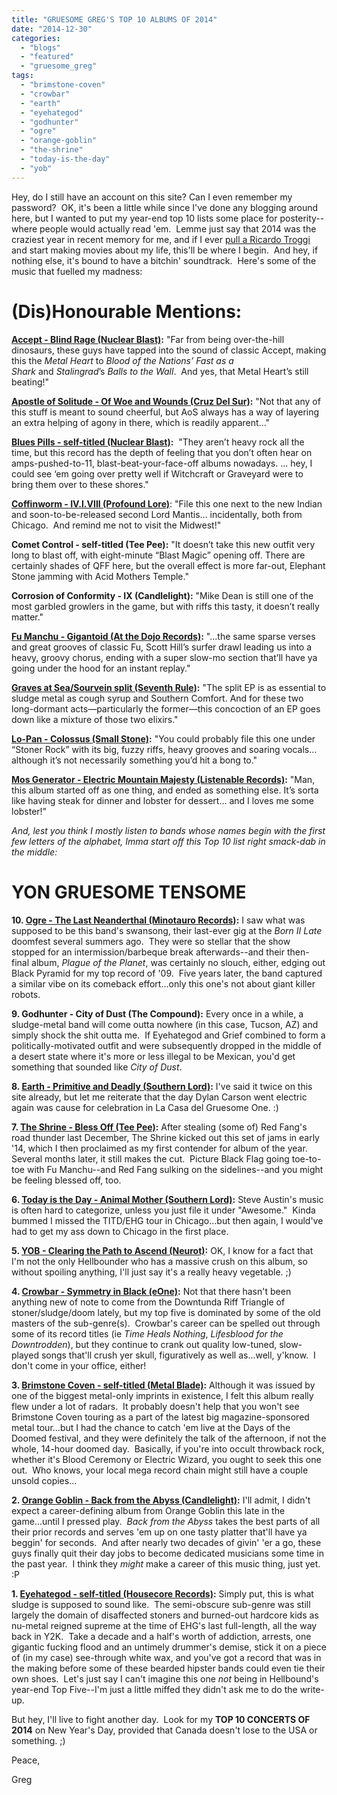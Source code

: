 ```yaml
---
title: "GRUESOME GREG'S TOP 10 ALBUMS OF 2014"
date: "2014-12-30"
categories: 
  - "blogs"
  - "featured"
  - "gruesome_greg"
tags: 
  - "brimstone-coven"
  - "crowbar"
  - "earth"
  - "eyehategod"
  - "godhunter"
  - "ogre"
  - "orange-goblin"
  - "the-shrine"
  - "today-is-the-day"
  - "yob"
---
```


Hey, do I still have an account on this site? Can I even remember my password?  OK, it's been a little while since I've done any blogging around here, but I wanted to put my year-end top 10 lists some place for posterity--where people would actually read 'em.  Lemme just say that 2014 was the craziest year in recent memory for me, and if I ever [pull a Ricardo Troggi](http://www.imdb.com/name/nm1168135/?ref_=nv_sr_1) and start making movies about my life, this'll be where I begin.  And hey, if nothing else, it's bound to have a bitchin' soundtrack.  Here's some of the music that fuelled my madness:

# (Dis)Honourable Mentions:

**[Accept - Blind Rage (Nuclear Blast)](https://hellbound.ca/2014/08/accept-blind-rage/):** "Far from being over-the-hill dinosaurs, these guys have tapped into the sound of classic Accept, making this the _Metal Heart_ to _Blood of the Nations’_ _Fast as a Shark_ and _Stalingrad_’s _Balls to the Wall_.  And yes, that Metal Heart’s still beating!"

**[Apostle of Solitude - Of Woe and Wounds (Cruz Del Sur)](https://hellbound.ca/2014/11/apostle-solitude-woe-wounds/):** "Not that any of this stuff is meant to sound cheerful, but AoS always has a way of layering an extra helping of agony in there, which is readily apparent..."

**[Blues Pills - self-titled (Nuclear Blast)](https://hellbound.ca/2014/08/blues-pills-self-titled/):**  "They aren’t heavy rock all the time, but this record has the depth of feeling that you don’t often hear on amps-pushed-to-11, blast-beat-your-face-off albums nowadays. ... hey, I could see ‘em going over pretty well if Witchcraft or Graveyard were to bring them over to these shores."

**[Coffinworm - IV.I.VIII (Profound Lore)](https://hellbound.ca/2014/03/coffinworm-iv-viii/)**: "File this one next to the new Indian and soon-to-be-released second Lord Mantis… incidentally, both from Chicago.  And remind me not to visit the Midwest!"

**Comet Control - self-titled (Tee Pee):** "It doesn’t take this new outfit very long to blast off, with eight-minute “Blast Magic” opening off. There are certainly shades of QFF here, but the overall effect is more far-out, Elephant Stone jamming with Acid Mothers Temple."

**Corrosion of Conformity - IX (Candlelight):** "Mike Dean is still one of the most garbled growlers in the game, but with riffs this tasty, it doesn’t really matter."

**[Fu Manchu - Gigantoid (At the Dojo Records)](https://hellbound.ca/2014/06/fu-manchu-gigantoid/):** "...the same sparse verses and great grooves of classic Fu, Scott Hill’s surfer drawl leading us into a heavy, groovy chorus, ending with a super slow-mo section that’ll have ya going under the hood for an instant replay."

**[Graves at Sea/Sourvein split (Seventh Rule)](https://hellbound.ca/2014/06/graves-seasourvein-split/):** "The split EP is as essential to sludge metal as cough syrup and Southern Comfort. And for these two long-dormant acts—particularly the former—this concoction of an EP goes down like a mixture of those two elixirs."

**[Lo-Pan - Colossus (Small Stone)](https://hellbound.ca/2014/10/lo-pan-colossus/):** "You could probably file this one under “Stoner Rock” with its big, fuzzy riffs, heavy grooves and soaring vocals… although it’s not necessarily something you’d hit a bong to."

**[Mos Generator - Electric Mountain Majesty (Listenable Records)](https://hellbound.ca/2014/04/mos-generator-electric-mountain-majesty/):** "Man, this album started off as one thing, and ended as something else. It’s sorta like having steak for dinner and lobster for dessert… and I loves me some lobster!"

_And, lest you think I mostly listen to bands whose names begin with the first few letters of the alphabet, Imma start off this Top 10 list right smack-dab in the middle:_

# YON GRUESOME TENSOME

**10\. [Ogre - The Last Neanderthal (Minotauro Records)](https://hellbound.ca/2014/04/ogre-last-neanderthal/):** I saw what was supposed to be this band's swansong, their last-ever gig at the _Born II Late_ doomfest several summers ago.  They were so stellar that the show stopped for an intermission/barbeque break afterwards--and their then-final album, _Plague of the Planet_, was certainly no slouch, either, edging out Black Pyramid for my top record of '09.  Five years later, the band captured a similar vibe on its comeback effort...only this one's not about giant killer robots.

**9\. Godhunter - City of Dust (The Compound):** Every once in a while, a sludge-metal band will come outta nowhere (in this case, Tucson, AZ) and simply shock the shit outta me.  If Eyehategod and Grief combined to form a politically-motivated outfit and were subsequently dropped in the middle of a desert state where it's more or less illegal to be Mexican, you'd get something that sounded like _City of Dust_.

**8\. [Earth - Primitive and Deadly (Southern Lord)](https://hellbound.ca/2014/09/earth-primitive-deadly/):** I've said it twice on this site already, but let me reiterate that the day Dylan Carson went electric again was cause for celebration in La Casa del Gruesome One. :)

**7\. [The Shrine - Bless Off (Tee Pee)](https://hellbound.ca/2014/03/the-shrine-bless-off/):** After stealing (some of) Red Fang's road thunder last December, The Shrine kicked out this set of jams in early '14, which I then proclaimed as my first contender for album of the year.  Several months later, it still makes the cut.  Picture Black Flag going toe-to-toe with Fu Manchu--and Red Fang sulking on the sidelines--and you might be feeling blessed off, too.

**6\. [Today is the Day - Animal Mother (Southern Lord)](https://hellbound.ca/2014/10/today-is-the-day-animal-mother/):** Steve Austin's music is often hard to categorize, unless you just file it under "Awesome."  Kinda bummed I missed the TITD/EHG tour in Chicago...but then again, I would've had to get my ass down to Chicago in the first place.

**5\. [YOB - Clearing the Path to Ascend (Neurot)](https://hellbound.ca/2014/08/yob-clearing-path-ascend/):** OK, I know for a fact that I'm not the only Hellbounder who has a massive crush on this album, so without spoiling anything, I'll just say it's a really heavy vegetable. ;)

**4\. [Crowbar - Symmetry in Black (eOne)](https://hellbound.ca/2014/06/crowbar-symmetry-black/):** Not that there hasn't been anything new of note to come from the Downtunda Riff Triangle of stoner/sludge/doom lately, but my top five is dominated by some of the old masters of the sub-genre(s).  Crowbar's career can be spelled out through some of its record titles (ie _Time Heals Nothing_, _Lifesblood for the Downtrodden_), but they continue to crank out quality low-tuned, slow-played songs that'll crush yer skull, figuratively as well as...well, y'know.  I don't come in your office, either!

**3\. [Brimstone Coven - self-titled (Metal Blade)](https://hellbound.ca/2014/07/brimstone-coven-self-titled/):** Although it was issued by one of the biggest metal-only imprints in existence, I felt this album really flew under a lot of radars.  It probably doesn't help that you won't see Brimstone Coven touring as a part of the latest big magazine-sponsored metal tour...but I had the chance to catch 'em live at the Days of the Doomed festival, and they were definitely the talk of the afternoon, if not the whole, 14-hour doomed day.  Basically, if you're into occult throwback rock, whether it's Blood Ceremony or Electric Wizard, you ought to seek this one out.  Who knows, your local mega record chain might still have a couple unsold copies...

**2\. [Orange Goblin - Back from the Abyss (Candlelight)](https://hellbound.ca/2014/10/orange-goblin-back-abyss/):** I'll admit, I didn't expect a career-defining album from Orange Goblin this late in the game...until I pressed play.  _Back from the Abyss_ takes the best parts of all their prior records and serves 'em up on one tasty platter that'll have ya beggin' for seconds.  And after nearly two decades of givin' 'er a go, these guys finally quit their day jobs to become dedicated musicians some time in the past year.  I think they _might_ make a career of this music thing, just yet. :P

**1\. [Eyehategod - self-titled (Housecore Records)](https://hellbound.ca/2014/05/eyehategod-eyehategod/):** Simply put, this is what sludge is supposed to sound like.  The semi-obscure sub-genre was still largely the domain of disaffected stoners and burned-out hardcore kids as nu-metal reigned supreme at the time of EHG's last full-length, all the way back in Y2K.  Take a decade and a half's worth of addiction, arrests, one gigantic fucking flood and an untimely drummer's demise, stick it on a piece of (in my case) see-through white wax, and you've got a record that was in the making before some of these bearded hipster bands could even tie their own shoes.  Let's just say I can't imagine this one _not_ being in Hellbound's year-end Top Five--I'm just a little miffed they didn't ask me to do the write-up.

But hey, I'll live to fight another day.  Look for my **TOP 10 CONCERTS OF 2014** on New Year's Day, provided that Canada doesn't lose to the USA or something. ;)

Peace,

Greg
